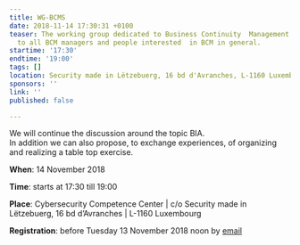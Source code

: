 ```yaml
---
title: WG-BCMS
date: 2018-11-14 17:30:31 +0100
teaser: The working group dedicated to Business Continuity  Management (BCMS) is addressed
  to all BCM managers and people interested  in BCM in general.
startime: '17:30'
endtime: '19:00'
tags: []
location: Security made in Lëtzebuerg, 16 bd d'Avranches, L-1160 Luxembourg
sponsors: ''
link: ''
published: false

---
```

We will continue the discussion around the topic BIA.  
In addition we can also propose, to exchange experiences, of organizing and realizing a table top exercise.  
  
**When**: 14 November 2018  
  
**Time**: starts at 17:30 till 19:00  
  
**Place**: Cybersecurity Competence Center | c/o Security made in Lëtzebuerg, 16 bd d’Avranches | L-1160 Luxembourg  
  
**Registration**: before Tuesday 13 November 2018 noon by [email](mailto:margot.hartman@securitymadein.lu)